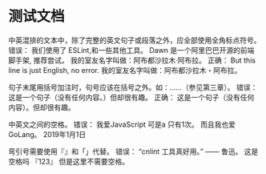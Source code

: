 # 测试文档

中英混排的文本中，除了完整的英文句子或段落之外，应全部使用全角标点符号。
错误：
我们使用了 ESLint,和一些其他工具。
Dawn 是一个阿里巴巴开源的前端脚手架, 推荐尝试。
我的室友名字叫做：阿布都沙拉木·阿布拉。
正确：
But this line is just English, no error.
我的室友名字叫做：阿布都沙拉木・阿布拉。

句子末尾用括号加注时，句号应该在括号之外。如：……（参见第三章）。
错误：
这是一个句子（没有任何内容。）但却很有趣。
正确：
这是一个句子（没有任何内容）。但却很有趣。

中英文之间的空格。
错误：
我爱JavaScript 可是a 只有1次。
而且我也爱GoLang。
2019年1月1日

弯引号需要使用『』和「」代替。
错误：
“cnlint 工具真好用。” —— 鲁迅。
这是空格吗 『123』 但是这里不需要空格。
